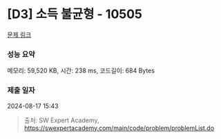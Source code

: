 # [D3] 소득 불균형 - 10505 

[문제 링크](https://swexpertacademy.com/main/code/problem/problemDetail.do?contestProbId=AXNP4CvauaMDFAXS) 

### 성능 요약

메모리: 59,520 KB, 시간: 238 ms, 코드길이: 684 Bytes

### 제출 일자

2024-08-17 15:43



> 출처: SW Expert Academy, https://swexpertacademy.com/main/code/problem/problemList.do